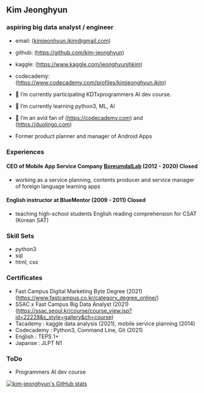 ## Kim Jeonghyun
### aspiring big data analyst / engineer

- email: (kimjeonhyun.jkim@gmail.com)
- github: (https://github.com/kim-jeonghyun)
- kaggle: (https://www.kaggle.com/jeonghyunjhkim)
- codecademy: (https://www.codecademy.com/profiles/kimjeonghyun.jkim)

- 🔭 I’m currently participating KDTxprogrammers AI dev course.
- 🌱 I’m currently learning python3, ML, AI
- 👯 I’m an avid fan of (https://codecademy.com) and (https://duolingo.com)
- Former product planner and manager of Android Apps 

### Experiences

#### CEO of Mobile App Service Company [BoreumdalLab](https://play.google.com/store/apps/dev?id=4668137433251011654) (2012 - 2020) Closed

- working as a service planning, contents producer and service manager of foreign language learning apps

#### English instructor at BlueMentor (2009 - 2011) Closed

- teaching high-school students English reading comprehension for CSAT (Korean SAT)

### Skill Sets
- python3
- sql
- html, css

### Certificates
- Fast Campus Digital Marketing Byte Degree (2021) (https://www.fastcampus.co.kr/category_degree_online/)
- SSAC x Fast Campus Big Data Analyst (2021) (https://ssac.seoul.kr/course/course_view.jsp?id=22228&s_style=gallery&ch=course)
- Tacademy : kaggle data analysis (2021), mobile service planning (2014)
- Codecademy : Python3, Command Line, Git (2021)
- English : TEPS 1+ 
- Japanse : JLPT N1 

### ToDo
- Programmers AI dev course

[![kim-jeonghyun's GitHub stats](https://github-readme-stats.vercel.app/api?username=kim-jeonghyun&count_private=true)](https://github.com/anuraghazra/github-readme-stats)
